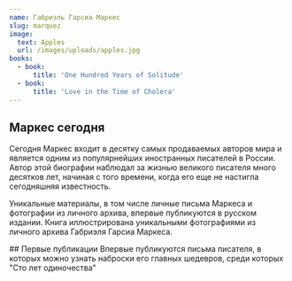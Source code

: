 ```yaml
---
name: Габриэль Гарсиа Маркес
slug: marquez
image:
  text: Apples
  url: /images/uploads/apples.jpg
books:
  - book:
      title: 'One Hundred Years of Solitude'
  - book:
      title: 'Love in the Time of Cholera'
---
```



## Маркес сегодня
Сегодня Маркес входит в десятку самых продаваемых авторов мира и является одним из популярнейших иностранных писателей в России. Автор этой биографии наблюдал за жизнью великого писателя много десятков лет, начиная с того времени, когда его еще не настигла сегодняшняя известность.

Уникальные материалы, в том числе личные письма Маркеса и фотографии из личного архива, впервые публикуются в русском издании. Книга иллюстрирована уникальными фотографиями из личного архива Габриэля Гарсиа Маркеса.

## Первые публикации
Впервые публикуются письма писателя, в которых можно узнать наброски его главных шедевров, среди которых "Сто лет одиночества"
